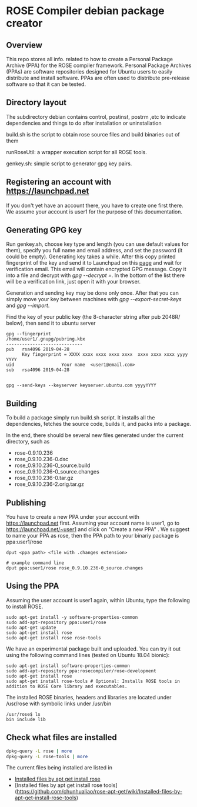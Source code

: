 # ROSE Compiler debian package creator

## Overview

This repo stores all info. related to how to create a Personal Package Archive (PPA) for the ROSE compiler framework. Personal Package Archives (PPAs) are software repositories designed for Ubuntu users to easily distribute and install software. PPAs are often used to distribute pre-release software so that it can be tested.

## Directory layout

The subdirectory debian contains control, postinst, postrm ,etc to indicate dependencies and things to do after installation or uninstallation

build.sh is the script to obtain rose source files and build binaries out of them

runRoseUtil: a wrapper execution script for all ROSE tools. 

genkey.sh: simple script to generator gpg key pairs. 

## Registering an account with https://launchpad.net

If you don't yet have an account there, you have to create one first there. We assume your account is user1 for the purpose of this documentation. 

## Generating GPG key

Run genkey.sh, choose key type and length (you can use default values for them), specify you full name and email address, and set the password (it could be empty). Generating key takes a while. After this copy printed fingerprint of the key and send it to Launchpad on this [page](https://launchpad.net/~/+editpgpkeys) and wait for verification email. This email will contain encrypted GPG message. Copy it into a file and decrypt with *gpg --decrypt <file>=*. In the bottom of the list there will be a verification link, just open it with your browser.

Generation and sending key may be done only once. After that you can simply move your key between machines with *gpg --export-secret-keys* and *gpg --import*.

Find the key of your public key (the 8-character string after pub 2048R/ below), then send it to ubuntu server

```
gpg --fingerprint
/home/user1/.gnupg/pubring.kbx
-----------------------------
pub   rsa4096 2019-04-28
      Key fingerprint = XXXX xxxx xxxx xxxx xxxx  xxxx xxxx xxxx yyyy YYYY
uid                  Your name  <user1@email.com>
sub   rsa4096 2019-04-28


gpg --send-keys --keyserver keyserver.ubuntu.com yyyyYYYY 
```

## Building

To build a package simply run build.sh script. It installs all the dependencies, fetches the source code, builds it, and packs into a package.

In the end, there should be several new files generated under the current directory, such as

* rose-0.9.10.236
* rose_0.9.10.236-0.dsc
* rose_0.9.10.236-0_source.build
* rose_0.9.10.236-0_source.changes
* rose_0.9.10.236-0.tar.gz
* rose_0.9.10.236-2.orig.tar.gz


## Publishing

You have to create a new PPA under your account with https://launchpad.net first. Assuming your account name is user1, go to https://launchpad.net/~user1 and click on "Create a new PPA" . We suggest to name your PPA as rose, then the PPA path to your binariy package is ppa:user1/rose 
 

```
dput <ppa path> <file with .changes extension>

# example command line
dput ppa:user1/rose rose_0.9.10.236-0_source.changes

```
## Using the PPA

Assuming the user account is user1 again, within Ubuntu, type the following to install ROSE. 

```
sudo apt-get install -y software-properties-common
sudo add-apt-repository ppa:user1/rose
sudo apt-get update
sudo apt-get install rose 
sudo apt-get install rose rose-tools  
```

We have an experimental package built and uploaded. You can try it out using the following command lines (tested on Ubuntu 18.04 bionic):

```
sudo apt-get install software-properties-common
sudo add-apt-repository ppa:rosecompiler/rose-development
sudo apt-get install rose
sudo apt-get install rose-tools # Optional: Installs ROSE tools in addition to ROSE Core library and executables.
```

The installed ROSE binaries, headers and libraries are located under /usr/rose with symbolic links under /usr/bin 

```
/usr/rose$ ls
bin include lib  
```

## Check what files are installed
```bash
dpkg-query -L rose | more
dpkg-query -L rose-tools | more
```
The current files being installed are listed in
* [Installed files by apt get install rose
](https://github.com/chunhualiao/rose-apt-get/wiki/Installed-files-by-apt-get-install-rose)
* [Installed files by apt get install rose tools] (https://github.com/chunhualiao/rose-apt-get/wiki/Installed-files-by-apt-get-install-rose-tools)
